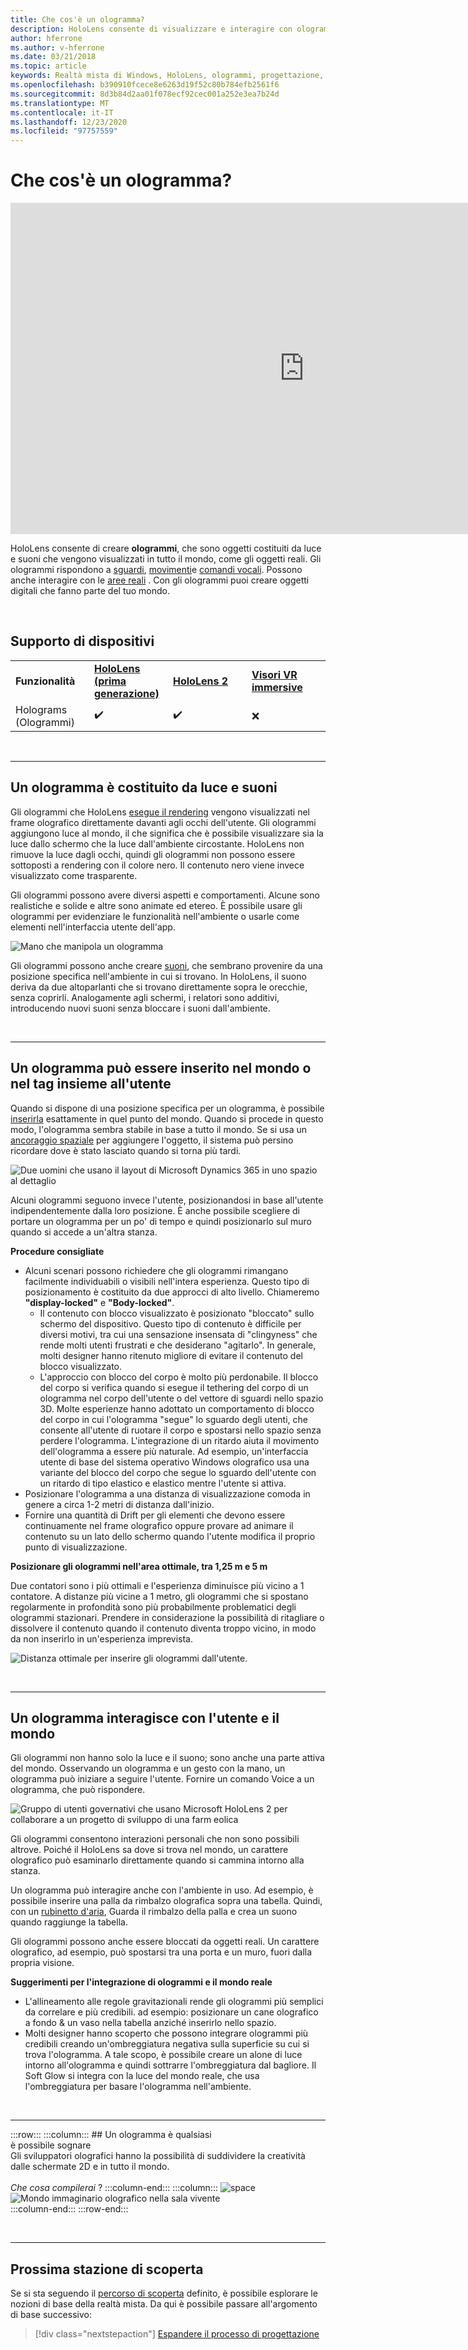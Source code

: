 ```yaml
---
title: Che cos'è un ologramma?
description: HoloLens consente di visualizzare e interagire con ologrammi tridimensionali, oggetti di luce e suoni presenti in tutto il mondo.
author: hferrone
ms.author: v-hferrone
ms.date: 03/21/2018
ms.topic: article
keywords: Realtà mista di Windows, HoloLens, ologrammi, progettazione, interazione, auricolare realtà mista, auricolare di realtà mista di Windows, cos'è la realtà aumentata
ms.openlocfilehash: b390910fcece8e6263d19f52c80b784efb2561f6
ms.sourcegitcommit: 8d3b84d2aa01f078ecf92cec001a252e3ea7b24d
ms.translationtype: MT
ms.contentlocale: it-IT
ms.lasthandoff: 12/23/2020
ms.locfileid: "97757559"
---
```

# <a name="what-is-a-hologram"></a>Che cos'è un ologramma?

<iframe width="940" height="530" src="https://www.youtube.com/embed/MVXH5V8MVQo" frameborder="0" allow="accelerometer; autoplay; encrypted-media; gyroscope; picture-in-picture" allowfullscreen></iframe>


HoloLens consente di creare **ologrammi**, che sono oggetti costituiti da luce e suoni che vengono visualizzati in tutto il mondo, come gli oggetti reali. Gli ologrammi rispondono a [sguardi](../design/gaze-and-commit.md), [movimenti](../design/gaze-and-commit.md#composite-gestures)e [comandi vocali](../design/voice-input.md). Possono anche interagire con le [aree reali](../design/spatial-mapping.md) . Con gli ologrammi puoi creare oggetti digitali che fanno parte del tuo mondo.

<br>

## <a name="device-support"></a>Supporto di dispositivi

<table>
    <colgroup>
    <col width="25%" />
    <col width="25%" />
    <col width="25%" />
    <col width="25%" />
    </colgroup>
    <tr>
        <td><strong>Funzionalità</strong></td>
        <td><a href="../hololens-hardware-details.md"><strong>HoloLens (prima generazione)</strong></a></td>
        <td><a href="https://docs.microsoft.com/hololens/hololens2-hardware"><strong>HoloLens 2</strong></td>
        <td><a href="../discover/immersive-headset-hardware-details.md"><strong>Visori VR immersive</strong></a></td>
    </tr>
     <tr>
        <td>Holograms (Ologrammi)</td>
        <td>✔️</td>
        <td>✔️</td>
        <td>❌</td>
    </tr>
</table>

<br>

---

## <a name="a-hologram-is-made-of-light-and-sound"></a>Un ologramma è costituito da luce e suoni

Gli ologrammi che HoloLens [esegue il rendering](../develop/platform-capabilities-and-apis/rendering.md) vengono visualizzati nel frame olografico direttamente davanti agli occhi dell'utente. Gli ologrammi aggiungono luce al mondo, il che significa che è possibile visualizzare sia la luce dallo schermo che la luce dall'ambiente circostante. HoloLens non rimuove la luce dagli occhi, quindi gli ologrammi non possono essere sottoposti a rendering con il colore nero. Il contenuto nero viene invece visualizzato come trasparente.

Gli ologrammi possono avere diversi aspetti e comportamenti. Alcune sono realistiche e solide e altre sono animate ed etereo. È possibile usare gli ologrammi per evidenziare le funzionalità nell'ambiente o usarle come elementi nell'interfaccia utente dell'app.

![Mano che manipola un ologramma](images/hologram-hands-940px.jpg)

Gli ologrammi possono anche creare [suoni](../design/spatial-sound.md), che sembrano provenire da una posizione specifica nell'ambiente in cui si trovano. In HoloLens, il suono deriva da due altoparlanti che si trovano direttamente sopra le orecchie, senza coprirli. Analogamente agli schermi, i relatori sono additivi, introducendo nuovi suoni senza bloccare i suoni dall'ambiente.

<br>

---

## <a name="a-hologram-can-be-placed-in-the-world-or-tag-along-with-you"></a>Un ologramma può essere inserito nel mondo o nel tag insieme all'utente

Quando si dispone di una posizione specifica per un ologramma, è possibile [inserirla](../design/coordinate-systems.md) esattamente in quel punto del mondo. Quando si procede in questo modo, l'ologramma sembra stabile in base a tutto il mondo. Se si usa un [ancoraggio spaziale](../design/coordinate-systems.md#spatial-anchors) per aggiungere l'oggetto, il sistema può persino ricordare dove è stato lasciato quando si torna più tardi.

![Due uomini che usano il layout di Microsoft Dynamics 365 in uno spazio al dettaglio](images/HLS19_retailLayoutHologram_001-940px.jpg)

Alcuni ologrammi seguono invece l'utente, posizionandosi in base all'utente indipendentemente dalla loro posizione. È anche possibile scegliere di portare un ologramma per un po' di tempo e quindi posizionarlo sul muro quando si accede a un'altra stanza.

**Procedure consigliate**
* Alcuni scenari possono richiedere che gli ologrammi rimangano facilmente individuabili o visibili nell'intera esperienza. Questo tipo di posizionamento è costituito da due approcci di alto livello. Chiameremo **"display-locked"** e **"Body-locked"**.
   * Il contenuto con blocco visualizzato è posizionato "bloccato" sullo schermo del dispositivo. Questo tipo di contenuto è difficile per diversi motivi, tra cui una sensazione insensata di "clingyness" che rende molti utenti frustrati e che desiderano "agitarlo". In generale, molti designer hanno ritenuto migliore di evitare il contenuto del blocco visualizzato.
   * L'approccio con blocco del corpo è molto più perdonabile. Il blocco del corpo si verifica quando si esegue il tethering del corpo di un ologramma nel corpo dell'utente o del vettore di sguardi nello spazio 3D. Molte esperienze hanno adottato un comportamento di blocco del corpo in cui l'ologramma "segue" lo sguardo degli utenti, che consente all'utente di ruotare il corpo e spostarsi nello spazio senza perdere l'ologramma. L'integrazione di un ritardo aiuta il movimento dell'ologramma a essere più naturale. Ad esempio, un'interfaccia utente di base del sistema operativo Windows olografico usa una variante del blocco del corpo che segue lo sguardo dell'utente con un ritardo di tipo elastico e elastico mentre l'utente si attiva.
* Posizionare l'ologramma a una distanza di visualizzazione comoda in genere a circa 1-2 metri di distanza dall'inizio.
* Fornire una quantità di Drift per gli elementi che devono essere continuamente nel frame olografico oppure provare ad animare il contenuto su un lato dello schermo quando l'utente modifica il proprio punto di visualizzazione.

**Posizionare gli ologrammi nell'area ottimale, tra 1,25 m e 5 m**

Due contatori sono i più ottimali e l'esperienza diminuisce più vicino a 1 contatore. A distanze più vicine a 1 metro, gli ologrammi che si spostano regolarmente in profondità sono più probabilmente problematici degli ologrammi stazionari. Prendere in considerazione la possibilità di ritagliare o dissolvere il contenuto quando il contenuto diventa troppo vicino, in modo da non inserirlo in un'esperienza imprevista.

![Distanza ottimale per inserire gli ologrammi dall'utente.](images/distanceguiderendering-950px.png)

<br>

---

## <a name="a-hologram-interacts-with-you-and-your-world"></a>Un ologramma interagisce con l'utente e il mondo

Gli ologrammi non hanno solo la luce e il suono; sono anche una parte attiva del mondo. Osservando un ologramma e un gesto con la mano, un ologramma può iniziare a seguire l'utente. Fornire un comando Voice a un ologramma, che può rispondere.

![Gruppo di utenti governativi che usano Microsoft HoloLens 2 per collaborare a un progetto di sviluppo di una farm eolica](images/HLS19_governmentUtilitiesHologram_001-940px.jpg)

Gli ologrammi consentono interazioni personali che non sono possibili altrove. Poiché il HoloLens sa dove si trova nel mondo, un carattere olografico può esaminarlo direttamente quando si cammina intorno alla stanza.

Un ologramma può interagire anche con l'ambiente in uso. Ad esempio, è possibile inserire una palla da rimbalzo olografica sopra una tabella. Quindi, con un [rubinetto d'aria](../design/gaze-and-commit.md#composite-gestures), Guarda il rimbalzo della palla e crea un suono quando raggiunge la tabella.

Gli ologrammi possono anche essere bloccati da oggetti reali. Un carattere olografico, ad esempio, può spostarsi tra una porta e un muro, fuori dalla propria visione.

**Suggerimenti per l'integrazione di ologrammi e il mondo reale**
* L'allineamento alle regole gravitazionali rende gli ologrammi più semplici da correlare e più credibili. ad esempio: posizionare un cane olografico a fondo & un vaso nella tabella anziché inserirlo nello spazio.
* Molti designer hanno scoperto che possono integrare ologrammi più credibili creando un'ombreggiatura negativa sulla superficie su cui si trova l'ologramma. A tale scopo, è possibile creare un alone di luce intorno all'ologramma e quindi sottrarre l'ombreggiatura dal bagliore. Il Soft Glow si integra con la luce del mondo reale, che usa l'ombreggiatura per basare l'ologramma nell'ambiente.

<br>

---

:::row:::
    :::column:::
        ## <a name="a-hologram-is-whatever-bryou-can-dream-upbr"></a>Un ologramma è qualsiasi <br>è possibile sognare<br>
        Gli sviluppatori olografici hanno la possibilità di suddividere la creatività dalle schermate 2D e in tutto il mondo.<br><br>
        *Che cosa compilerai* ?
    :::column-end:::
        :::column:::
        ![space](images/spacer-20x582.png)<br>
       ![Mondo immaginario olografico nella sala vivente](images/designoverview.jpg)<br>
    :::column-end:::
:::row-end:::

<br>

---

## <a name="next-discovery-checkpoint"></a>Prossima stazione di scoperta

Se si sta seguendo il [percorso di scoperta](get-started-with-mr.md) definito, è possibile esplorare le nozioni di base della realtà mista. Da qui è possibile passare all'argomento di base successivo: 

> [!div class="nextstepaction"]
> [Espandere il processo di progettazione](case-study-expanding-the-design-process-for-mixed-reality.md)

